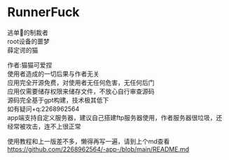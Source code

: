 # RunnerFuck
逃单🐶的制裁者  
root设备的噩梦  
薛定谔的猫  

作者:猫猫可爱捏  
使用者造成的一切后果与作者无关  
应用完全开源免费，对使用者无任何危害，无任何后门  
应用仅需要储存权限来储存文件，不放心自行审查源码  
源码完全基于gpt构建，技术极其低下  
如有疑问+q:2268962564  
app端支持自定义服务器，建议自己搭建ftp服务器使用，作者服务器很垃圾，还经常被攻击，连不上很正常 

使用教程和上一版差不多，懒得再写一遍，请到上个md查看  
https://github.com/2268962564/-app-/blob/main/README.md

